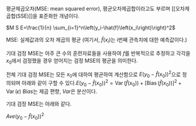 평균제곱오차(MSE: mean squared error), 평균오차제곱합이라고도 부르며 [[오차제곱합(SSE)]]을 표준화한 개념이다.

 $M S E=\frac{1}{n} \sum_{i=1}^n\left(y_i-\hat{f}\left(x_i\right)\right)^2$
 
MSE: 실제값과의 오차 제곱의 평균 (여기서, $\hat{f}(x_i)$는 i번째 관측치에 대한 예측값이다.)


기대 검정 MSE는 아주 큰 수의 훈련자료들을 사용하여 $f$를 반복적으로 추정하고 각각을 $x_0$에서 검정했을 경우 얻어지는 검정 MSE의 평균을 의미한다. 

전체 기대 검정 MSE는 모든 $x_0$에 대하여 평균하여 계산함으로  $E\left(y_0-\hat{f}\left(x_0\right)\right)^2$으로 정의되며 아래와 같이 구할 수 있다.$E\left(y_0-\hat{f}\left(x_0\right)\right)^2=\operatorname{Var}\left(\hat{f}\left(x_0\right)\right)+\left[\operatorname{Bias}\left(\hat{f}\left(x_0\right)\right)\right]^2+\operatorname{Var}(\epsilon)$
$Bias$는 제곱 편향, $Var$은 분산이다.

기대 검정 MSE는 아래와 같다.

$Ave(y_0-\hat{f}(x_0))^2$ 